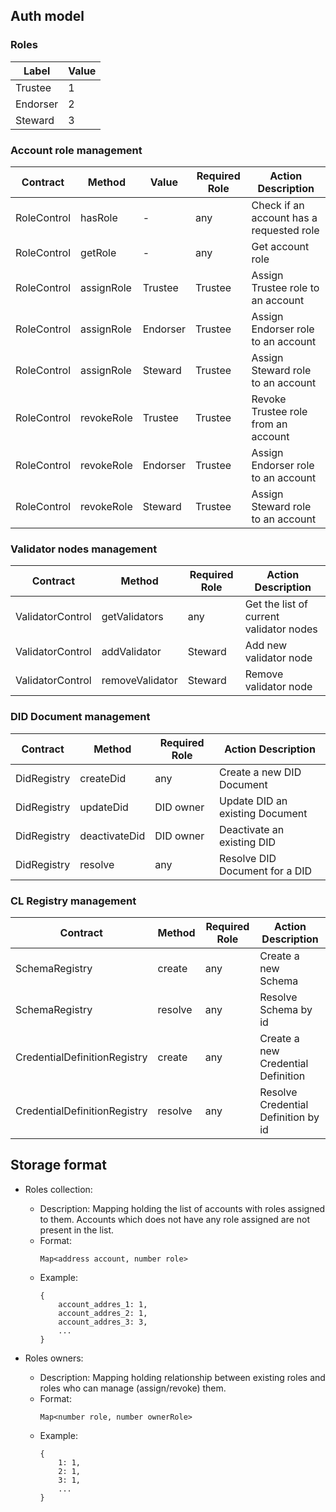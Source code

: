 ## Auth model

### Roles

| Label    | Value     |
|----------|-----------|
| Trustee  | 1         |
| Endorser | 2         |
| Steward  | 3         |

### Account role management

| Contract    | Method     | Value      | Required Role | Action Description                       |
|-------------|------------|------------|---------------|------------------------------------------|
| RoleControl | hasRole    | -          | any           | Check if an account has a requested role |
| RoleControl | getRole    | -          | any           | Get account role                         |
| RoleControl | assignRole | Trustee    | Trustee       | Assign Trustee role to an account        |
| RoleControl | assignRole | Endorser   | Trustee       | Assign Endorser role to an account       |
| RoleControl | assignRole | Steward    | Trustee       | Assign Steward role to an account        |
| RoleControl | revokeRole | Trustee    | Trustee       | Revoke Trustee role from an account      |
| RoleControl | revokeRole | Endorser   | Trustee       | Assign Endorser role to an account       |
| RoleControl | revokeRole | Steward    | Trustee       | Assign Steward role to an account        |

### Validator nodes management

| Contract         | Method          | Required Role | Action Description                      |
|------------------|-----------------|---------------|-----------------------------------------|
| ValidatorControl | getValidators   | any           | Get the list of current validator nodes |
| ValidatorControl | addValidator    | Steward       | Add new validator node                  |
| ValidatorControl | removeValidator | Steward       | Remove validator node                   |


### DID Document management

| Contract      | Method        | Required Role | Action Description              |
|---------------|---------------|---------------|---------------------------------|
| DidRegistry   | createDid     | any           | Create a new DID Document       |
| DidRegistry   | updateDid     | DID owner     | Update DID an existing Document |
| DidRegistry   | deactivateDid | DID owner     | Deactivate an existing DID      |
| DidRegistry   | resolve       | any           | Resolve DID Document for a DID  |


### CL Registry management

| Contract                     | Method  | Required Role | Action Description                   |
|------------------------------|---------|---------------|--------------------------------------|
| SchemaRegistry               | create  | any           | Create a new Schema                  |
| SchemaRegistry               | resolve | any           | Resolve Schema by id                 |
| CredentialDefinitionRegistry | create  | any           | Create a new Credential Definition   |
| CredentialDefinitionRegistry | resolve | any           | Resolve Credential Definition by id  |


## Storage format

* Roles collection:
  * Description: Mapping holding the list of accounts with roles assigned to them. Accounts which does not have any role assigned are not present in the list. 
  * Format:
      ```
      Map<address account, number role>
      ```
  * Example: 
    ```
    {
        account_addres_1: 1,
        account_addres_2: 1,
        account_addres_3: 3,
        ...
    }
    ```

* Roles owners:
  * Description: Mapping holding relationship between existing roles and roles who can manage (assign/revoke) them. 
  * Format:
      ```
      Map<number role, number ownerRole>
      ```
  * Example: 
    ```
    {
        1: 1,
        2: 1,
        3: 1,
        ...
    }
    ```
